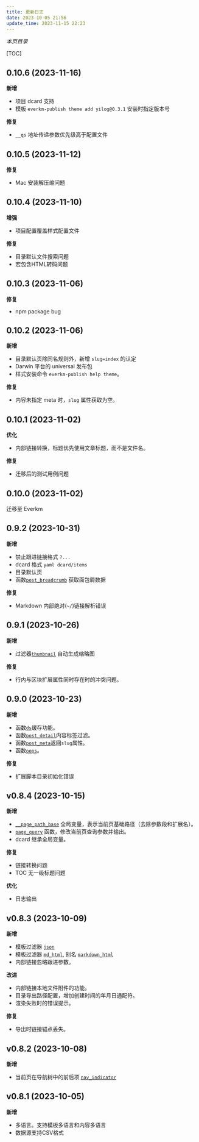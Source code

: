 ```yaml
---
title: 更新日志
date: 2023-10-05 21:56
update_time: 2023-11-15 22:23
---
```


*本页目录*

[TOC]

## 0.10.6 (2023-11-16)

**新增**

- 项目 dcard 支持
- 模板 `everkm-publish theme add yilog@0.3.1` 安装时指定版本号

**修复**

- `__qs` 地址传递参数优先级高于配置文件


## 0.10.5 (2023-11-12)

**修复**

- Mac 安装解压缩问题

## 0.10.4 (2023-11-10)

**增强**

- 项目配置覆盖样式配置文件

**修复**

- 目录默认文件搜索问题
- 宏包含HTML转码问题


## 0.10.3 (2023-11-06)

**修复**

- npm package bug

## 0.10.2 (2023-11-06)

**新增**

- 目录默认页除同名规则外，新增 `slug=index` 的认定
- Darwin 平台的 universal 发布包
- 样式安装命令 `everkm-publish help theme`。

**修复**

- 内容未指定 meta 时，`slug` 属性获取为空。


## 0.10.1 (2023-11-02)

**优化**

- 内部链接转换，标题优先使用文章标题，而不是文件名。

**修复**

- 迁移后的测试用例问题


## 0.10.0 (2023-11-02)

迁移至 Everkm

## 0.9.2 (2023-10-31)

**新增**

- 禁止跟进链接格式 `?...`
- dcard 格式 `yaml dcard/items`
- 目录默认页
- 函数[`post_breadcrumb`](内置函数#post_breadcrumb) 获取面包屑数据

**修复**

- Markdown 内部绝对(`~/`)链接解析错误 


## 0.9.1 (2023-10-26)

**新增**
- 过滤器[`thumbnail`](内置过滤器#thumbnail) 自动生成缩略图

**修复**
- 行内与区块扩展属性同时存在时的冲突问题。


## 0.9.0 (2023-10-23)

**新增**

- 函数[`ds`](内置函数#ds)缓存功能。
- 函数[`post_detail`](内置函数#post_detail)内容标签过滤。
- 函数[`post_meta`](内置函数#post_meta)返回`slug`属性。
- 函数[`oops`](内置函数#oops)。

**修复**

- 扩展脚本目录初始化错误

## v0.8.4 (2023-10-15)

**新增**

- [`__page_path_base`](数据结构#系统全局变量) 全局变量，表示当前页基础路径（去除参数段和扩展名）。
- [`page_query`](内置函数#page_query) 函数，修改当前页查询参数并输出。
- dcard 继承全局变量。

**修复**

- 链接转换问题
- TOC 无一级标题问题

**优化**

- 日志输出


## v0.8.3 (2023-10-09)

**新增**

- 模板过滤器 [`json`](内置过滤器#json)
- 模板过滤器 [`md_html`](内置过滤器#markdown_html), 别名 [`markdown_html`](内置过滤器#markdown_html)
- 内部链接忽略跟进参数。

**改进**

- 内部链接本地文件附件的功能。
- 目录导出路径配置，增加创建时间的年月日通配符。
- 渲染失败时的错误提示。

**修复**

- 导出时链接锚点丢失。

## v0.8.2 (2023-10-08)

**新增**

- 当前页在导航树中的前后项 [`nav_indicator`](内置函数#nav_indicator)

## v0.8.1 (2023-10-05)

**新增**

- 多语言。支持模板多语言和内容多语言
- 数据源支持CSV格式